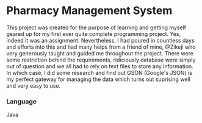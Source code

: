 # Pharmacy Management System
This project was created for the purpose of learning and getting myself geared up for my first ever quite complete programming project. 
Yes, indeed it was an assignment. Nevertheless, I had poured in countless days and efforts into this and had many helps from a friend of mine, @Zikeji who very generously taught and guided me throughout the project.
There were some restriction behind the requirements, ridiciously database were simply out of question and we all had to rely on text files to store any information. In which case, I did some research and find out GSON (Google's JSON) is my perfect gateway for managing the data which turns out suprising well and very easy to use.

### Language
Java
